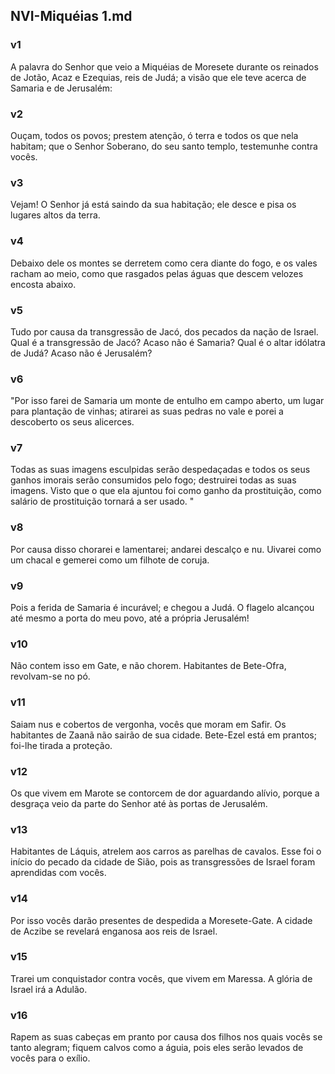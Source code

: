 ## NVI-Miquéias 1.md
### v1
 A palavra do Senhor que veio a Miquéias de Moresete durante os reinados de Jotão, Acaz e Ezequias, reis de Judá; a visão que ele teve acerca de Samaria e de Jerusalém:
### v2
 Ouçam, todos os povos; prestem atenção, ó terra e todos os que nela habitam; que o Senhor Soberano, do seu santo templo, testemunhe contra vocês.
### v3
 Vejam! O Senhor já está saindo da sua habitação; ele desce e pisa os lugares altos da terra.
### v4
 Debaixo dele os montes se derretem como cera diante do fogo, e os vales racham ao meio, como que rasgados pelas águas que descem velozes encosta abaixo.
### v5
 Tudo por causa da transgressão de Jacó, dos pecados da nação de Israel. Qual é a transgressão de Jacó? Acaso não é Samaria? Qual é o altar idólatra de Judá? Acaso não é Jerusalém?
### v6
 "Por isso farei de Samaria um monte de entulho em campo aberto, um lugar para plantação de vinhas; atirarei as suas pedras no vale e porei a descoberto os seus alicerces.
### v7
 Todas as suas imagens esculpidas serão despedaçadas e todos os seus ganhos imorais serão consumidos pelo fogo; destruirei todas as suas imagens. Visto que o que ela ajuntou foi como ganho da prostituição, como salário de prostituição tornará a ser usado. "
### v8
 Por causa disso chorarei e lamentarei; andarei descalço e nu. Uivarei como um chacal e gemerei como um filhote de coruja.
### v9
 Pois a ferida de Samaria é incurável; e chegou a Judá. O flagelo alcançou até mesmo a porta do meu povo, até a própria Jerusalém!
### v10
 Não contem isso em Gate, e não chorem. Habitantes de Bete-Ofra, revolvam-se no pó.
### v11
 Saiam nus e cobertos de vergonha, vocês que moram em Safir. Os habitantes de Zaanã não sairão de sua cidade. Bete-Ezel está em prantos; foi-lhe tirada a proteção.
### v12
 Os que vivem em Marote se contorcem de dor aguardando alívio, porque a desgraça veio da parte do Senhor até às portas de Jerusalém.
### v13
 Habitantes de Láquis, atrelem aos carros as parelhas de cavalos. Esse foi o início do pecado da cidade de Sião, pois as transgressões de Israel foram aprendidas com vocês.
### v14
 Por isso vocês darão presentes de despedida a Moresete-Gate. A cidade de Aczibe se revelará enganosa aos reis de Israel.
### v15
 Trarei um conquistador contra vocês, que vivem em Maressa. A glória de Israel irá a Adulão.
### v16
 Rapem as suas cabeças em pranto por causa dos filhos nos quais vocês se tanto alegram; fiquem calvos como a águia, pois eles serão levados de vocês para o exílio.
